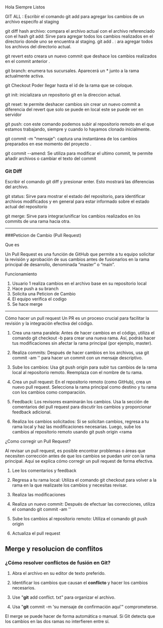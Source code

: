 
Hola Siempre Listos

GIT ALL <NOMBRE DE ARCHIVO>: Escribir el comando git add <archivo> para agregar los cambios de un archivo especifo al staging

git diff hash archivo: compara el archivo actual con el archivo referenciado con el hash
git add: Sirve para agregar todos los cambios realizados en el directorio  donde uno se encuentra al staging.
git add . : ara agregar todos los archivos del directorio actual.


git revert <ID del commit>  esto creara un nuevo commit que deshace los cambios realizados en el commit anterior .

git branch: enumera tus sucursales. Aparecerá un * junto a la rama actualmente activa.

git Checkout <Nombre de la rama> Poder llegar hasta el id de la rama que se coloque.

git init: inicializara un repositorio git en la direccion actual.




git reset: te permite deshacer cambios sin crear un nuevo commit a diferencia del revert que solo se puede en local 
este se puede ver en servidor

git push: con este comando podemos subir al repositorio remoto en el que estamos trabajando, siempre y cuando lo hayamos clonado inicialmente.

git commit -m "mensaje": captura una instantánea de los cambios preparados en ese momento del proyecto .

git commit --amend: Se utiliza para modificar el ultimo commit, te permite añadir archivos o cambiar el texto del commit
### Git Diff
Escribir el comando git diff <archivo> y presionar enter. Esto mostrará las diferencias del archivo.

git status: Sirve para mostrar el estado del repositorio, para identificar archivos modificados y en general para estar informado sobre el estado actual del repositorio

git merge: Sirve para integrar/unificar los cambios realizados en los commits de una rama hacia otra. 



-----------------------------------------------------------------------------------------------------------------------
###Peticion de Cambio (Pull Request)
 
Que es 

Un Pull Request es una función de GitHub que permite a tu equipo solicitar la revisión y aprobación de sus cambios antes de fusionarlos en la rama principal de desarrollo, denominada “master” o “main”.  

Funcionamiento
1. Usuario 1 realiza cambios en el archivo base en su repositorio local
2. Hace push a su branch
3. Solicita una Peticion de Cambio
4. El equipo verifica el codigo
5. Se hace merge
--------------------------------------------------------------------------------------------------------------------

Cómo hacer un pull request
Un PR es un proceso crucial para facilitar la revisión y la integración efectiva del código.
1. Crea una rama paralela: Antes de hacer cambios en el código, utiliza el comando git checkout -b <rama> 
para crear una nueva rama. Así, podrás hacer tus modificaciones sin afectar la rama principal (por ejemplo, master).

2. Realiza commits: Después de hacer cambios en los archivos, usa git commit -am '<Comentario>' 
para hacer un commit con un mensaje descriptivo.

3. Sube los cambios: Usa git push origin <rama> para subir tus cambios de la rama local al repositorio remoto. 
Reemplaza <rama> con el nombre de tu rama.

4. Crea un pull request: En el repositorio remoto (como GitHub), crea un nuevo pull request. 
Selecciona la rama principal como destino y tu rama con los cambios como comparación.

5. Feedback: Los revisores examinarán los cambios. Usa la sección de comentarios del pull request 
para discutir los cambios y proporcionar feedback adicional.

6. Realiza los cambios solicitados: Si se solicitan cambios, regresa a tu rama local y haz las 
modificaciones necesarias. Luego, sube los cambios al repositorio remoto usando git push origin <rama
                                                                                                      
¿Como corregir un Pull Request?


Al revisar un pull request, es posible encontrar problemas o áreas que necesiten corrección antes de que los cambios se puedan unir con la rama principal. Aquí se explica cómo corregir un pull request de forma efectiva.

1. Lee los comentarios y feedback

2. Regresa a tu rama local: Utiliza el comando git checkout <rama> para volver a la rama en la que realizaste los cambios y necesitas revisar.

3. Realiza las modificaciones

4. Realiza un nuevo commit: Después de efectuar las correcciones, utiliza el comando git commit -am '<Comentario>'

5. Sube los cambios al repositorio remoto: Utiliza el comando git push origin <rama>

6. Actualiza el pull request
                                                                                                      

## Merge y resolucion de conflitos
### **¿Cómo **resolver conflictos** de fusión en **Git**?**

1.  Abra el archivo en su editor de texto preferido.

2.  Identificar los cambios que causan el **conflicto** y hacer los cambios necesarios.

3.  Use "**git** add conflict. txt" para organizar el archivo.

4.  Usa "**git** commit -m 'su mensaje de confirmación aquí'" comprometerse.

El merge se puede hacer de forma automática o manual. Si Git detecta que los cambios en las dos ramas no interfieren entre sí. 

